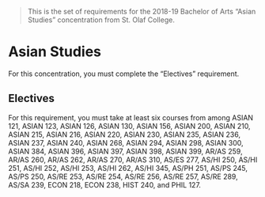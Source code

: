 > This is the set of requirements for the 2018-19 Bachelor of Arts “Asian
> Studies” concentration from St. Olaf College.

# Asian Studies
For this concentration, you must complete the “Electives” requirement.

## Electives
For this requirement, you must take at least six courses from among ASIAN 121, ASIAN 123, ASIAN 126, ASIAN 130, ASIAN 156, ASIAN 200, ASIAN 210, ASIAN 215, ASIAN 216, ASIAN 220, ASIAN 230, ASIAN 235, ASIAN 236, ASIAN 237, ASIAN 240, ASIAN 268, ASIAN 294, ASIAN 298, ASIAN 300, ASIAN 384, ASIAN 396, ASIAN 397, ASIAN 398, ASIAN 399, AR/AS 259, AR/AS 260, AR/AS 262, AR/AS 270, AR/AS 310, AS/ES 277, AS/HI 250, AS/HI 251, AS/HI 252, AS/HI 253, AS/HI 262, AS/HI 345, AS/PH 251, AS/PS 245, AS/PS 250, AS/RE 253, AS/RE 254, AS/RE 256, AS/RE 257, AS/RE 289, AS/SA 239, ECON 218, ECON 238, HIST 240, and PHIL 127.


